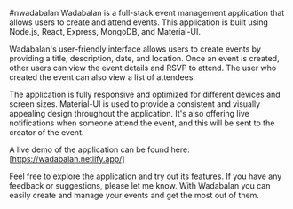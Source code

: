 #nwadabalan
Wadabalan is a full-stack event management application that allows users to create and attend events. 
This application is built using Node.js, React, Express, MongoDB, and Material-UI.

Wadabalan's user-friendly interface allows users to create events by providing a title, description, date, and location. Once an event is created,
other users can view the event details and RSVP to attend. 
The user who created the event can also view a list of attendees.

The application is fully responsive and optimized for different devices and screen sizes.
Material-UI is used to provide a consistent and visually appealing design throughout the application.
It's also offering live notifications when someone attend the event, and this will be sent to the creator of the event.

A live demo of the application can be found here: [https://wadabalan.netlify.app/]

Feel free to explore the application and try out its features. If you have any feedback or suggestions, please let me know.
With Wadabalan you can easily create and manage your events and get the most out of them.
